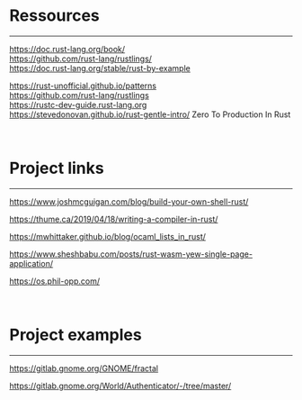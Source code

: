 # Ressources
***

https://doc.rust-lang.org/book/   
https://github.com/rust-lang/rustlings/   
https://doc.rust-lang.org/stable/rust-by-example  

https://rust-unofficial.github.io/patterns   
https://github.com/rust-lang/rustlings  
https://rustc-dev-guide.rust-lang.org  
https://stevedonovan.github.io/rust-gentle-intro/
Zero To Production In Rust


&nbsp;
&nbsp;
# Project links
***
https://www.joshmcguigan.com/blog/build-your-own-shell-rust/  

https://thume.ca/2019/04/18/writing-a-compiler-in-rust/  

https://mwhittaker.github.io/blog/ocaml_lists_in_rust/   

https://www.sheshbabu.com/posts/rust-wasm-yew-single-page-application/   

https://os.phil-opp.com/   


&nbsp;
&nbsp;
# Project examples
***
https://gitlab.gnome.org/GNOME/fractal  

https://gitlab.gnome.org/World/Authenticator/-/tree/master/  
